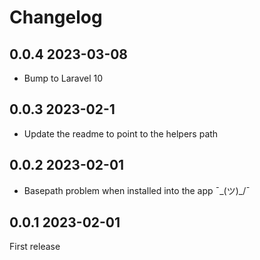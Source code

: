 # Changelog

## 0.0.4 2023-03-08
* Bump to Laravel 10

## 0.0.3 2023-02-1
* Update the readme to point to the helpers path

## 0.0.2 2023-02-01 
  * Basepath problem when installed into the app ¯\_(ツ)_/¯

## 0.0.1 2023-02-01 
First release
